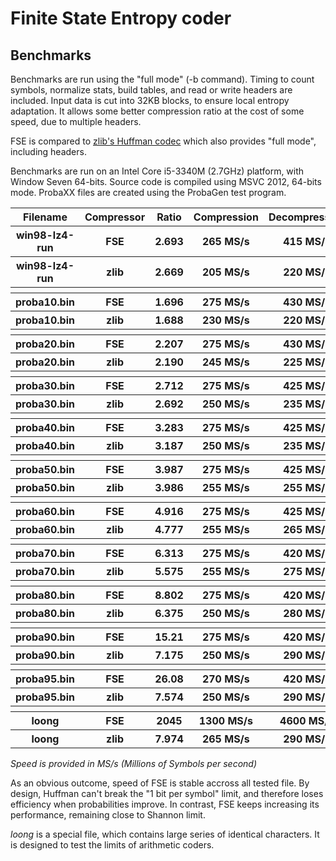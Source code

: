 Finite State Entropy coder
===========================

Benchmarks
-------------------------

Benchmarks are run using the "full mode" (-b command).
Timing to count symbols, normalize stats, build tables, and read or write headers are included.
Input data is cut into 32KB blocks, to ensure local entropy adaptation.
It allows some better compression ratio at the cost of some speed, due to multiple headers.

FSE is compared to [zlib's Huffman codec](http://zlib.net/)
which also provides "full mode", including headers.

Benchmarks are run on an Intel Core i5-3340M (2.7GHz) platform, with Window Seven 64-bits.
Source code is compiled using MSVC 2012, 64-bits mode.
ProbaXX files are created using the ProbaGen test program.

<table>
  <tr>
    <th>Filename</th><th>Compressor</th><th>Ratio</th><th>Compression</th><th>Decompression</th>
  </tr>
  <tr>
    <th>win98-lz4-run</th><th>FSE</th><th>2.693</th><th>265 MS/s</th><th>415 MS/s</th>
  </tr>
  <tr>
    <th>win98-lz4-run</th><th>zlib</th><th>2.669</th><th>205 MS/s</th><th>220 MS/s</th>
  </tr>
  <tr>
    <th></th><th></th><th></th><th></th><th></th>
  </tr>
  <tr>
    <th>proba10.bin</th><th>FSE</th><th>1.696</th><th>275 MS/s</th><th>430 MS/s</th>
  </tr>
  <tr>
    <th>proba10.bin</th><th>zlib</th><th>1.688</th><th>230 MS/s</th><th>220 MS/s</th>
  </tr>
  <tr>
    <th></th><th></th><th></th><th></th><th></th>
  </tr>
  <tr>
    <th>proba20.bin</th><th>FSE</th><th>2.207</th><th>275 MS/s</th><th>430 MS/s</th>
  </tr>
  <tr>
    <th>proba20.bin</th><th>zlib</th><th>2.190</th><th>245 MS/s</th><th>225 MS/s</th>
  </tr>
  <tr>
    <th></th><th></th><th></th><th></th><th></th>
  </tr>
  <tr>
    <th>proba30.bin</th><th>FSE</th><th>2.712</th><th>275 MS/s</th><th>425 MS/s</th>
  </tr>
  <tr>
    <th>proba30.bin</th><th>zlib</th><th>2.692</th><th>250 MS/s</th><th>235 MS/s</th>
  </tr>
  <tr>
    <th></th><th></th><th></th><th></th><th></th>
  </tr>
  <tr>
    <th>proba40.bin</th><th>FSE</th><th>3.283</th><th>275 MS/s</th><th>425 MS/s</th>
  </tr>
  <tr>
    <th>proba40.bin</th><th>zlib</th><th>3.187</th><th>250 MS/s</th><th>235 MS/s</th>
  </tr>
  <tr>
    <th></th><th></th><th></th><th></th><th></th>
  </tr>
  <tr>
    <th>proba50.bin</th><th>FSE</th><th>3.987</th><th>275 MS/s</th><th>425 MS/s</th>
  </tr>
  <tr>
    <th>proba50.bin</th><th>zlib</th><th>3.986</th><th>255 MS/s</th><th>255 MS/s</th>
  </tr>
  <tr>
    <th></th><th></th><th></th><th></th><th></th>
  </tr>
  <tr>
    <th>proba60.bin</th><th>FSE</th><th>4.916</th><th>275 MS/s</th><th>425 MS/s</th>
  </tr>
  <tr>
    <th>proba60.bin</th><th>zlib</th><th>4.777</th><th>255 MS/s</th><th>265 MS/s</th>
  </tr>
  <tr>
    <th></th><th></th><th></th><th></th><th></th>
  </tr>
  <tr>
    <th>proba70.bin</th><th>FSE</th><th>6.313</th><th>275 MS/s</th><th>420 MS/s</th>
  </tr>
  <tr>
    <th>proba70.bin</th><th>zlib</th><th>5.575</th><th>255 MS/s</th><th>275 MS/s</th>
  </tr>
  <tr>
    <th></th><th></th><th></th><th></th><th></th>
  </tr>
  <tr>
    <th>proba80.bin</th><th>FSE</th><th>8.802</th><th>275 MS/s</th><th>420 MS/s</th>
  </tr>
  <tr>
    <th>proba80.bin</th><th>zlib</th><th>6.375</th><th>250 MS/s</th><th>280 MS/s</th>
  </tr>
  <tr>
    <th></th><th></th><th></th><th></th><th></th>
  </tr>
  <tr>
    <th>proba90.bin</th><th>FSE</th><th>15.21</th><th>275 MS/s</th><th>420 MS/s</th>
  </tr>
  <tr>
    <th>proba90.bin</th><th>zlib</th><th>7.175</th><th>250 MS/s</th><th>290 MS/s</th>
  </tr>
  <tr>
    <th></th><th></th><th></th><th></th><th></th>
  </tr>
  <tr>
    <th>proba95.bin</th><th>FSE</th><th>26.08</th><th>270 MS/s</th><th>420 MS/s</th>
  </tr>
  <tr>
    <th>proba95.bin</th><th>zlib</th><th>7.574</th><th>250 MS/s</th><th>290 MS/s</th>
  </tr>
  <tr>
    <th></th><th></th><th></th><th></th><th></th>
  </tr>
  <tr>
    <th>loong</th><th>FSE</th><th>2045</th><th>1300 MS/s</th><th>4600 MS/s</th>
  </tr>
  <tr>
    <th>loong</th><th>zlib</th><th>7.974</th><th>265 MS/s</th><th>290 MS/s</th>
  </tr>
</table>

*Speed is provided in MS/s (Millions of Symbols per second)*

As an obvious outcome, speed of FSE is stable accross all tested file.
By design, Huffman can't break the "1 bit per symbol" limit, and therefore loses efficiency when probabilities improve.
In contrast, FSE keeps increasing its performance, remaining close to Shannon limit.

*loong* is a special file, which contains large series of identical characters.
It is designed to test the limits of arithmetic coders.

